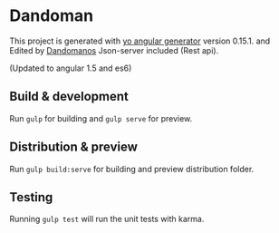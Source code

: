 # Dandoman

This project is generated with [yo angular generator](https://github.com/yeoman/generator-angular)
version 0.15.1. and Edited by [Dandomanos](https://www.linkedin.com/in/jorge-lucas-blázquez-b121a914)
Json-server included (Rest api).

(Updated to angular 1.5 and es6)

## Build & development

Run `gulp` for building and `gulp serve` for preview.

## Distribution & preview

Run `gulp build:serve` for building and preview distribution folder.

## Testing

Running `gulp test` will run the unit tests with karma.

